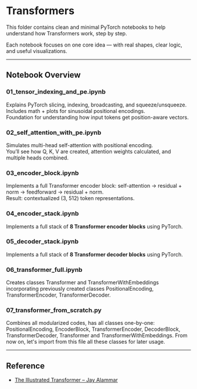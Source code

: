# Transformers

This folder contains clean and minimal PyTorch notebooks to help understand how Transformers work, step by step.

Each notebook focuses on one core idea — with real shapes, clear logic, and useful visualizations.

---

## Notebook Overview

### 01_tensor_indexing_and_pe.ipynb  
Explains PyTorch slicing, indexing, broadcasting, and squeeze/unsqueeze.  
Includes math + plots for sinusoidal positional encodings.  
Foundation for understanding how input tokens get position-aware vectors.

### 02_self_attention_with_pe.ipynb  
Simulates multi-head self-attention with positional encoding.  
You’ll see how Q, K, V are created, attention weights calculated, and multiple heads combined.

### 03_encoder_block.ipynb  
Implements a full Transformer encoder block: self-attention → residual + norm → feedforward → residual + norm.  
Result: contextualized (3, 512) token representations.

### 04_encoder_stack.ipynb
Implements a full stack of **8 Transformer encoder blocks** using PyTorch.

### 05_decoder_stack.ipynb
Implements a full stack of **8 Transformer decoder blocks** using PyTorch.

### 06_transformer_full.ipynb
Creates classes Transformer and TransformerWithEmbeddings incorporating previously created classes PositionalEncoding, TransformerEncoder, TransformerDecoder.

### 07_transformer_from_scratch.py
Combines all modularized codes, has all classes one-by-one: PositionalEncoding, EncoderBlock, TransformerEncoder, DecoderBlock, TransformerDecoder, Transformer and TransformerWithEmbeddings. From now on, let's import from this file all these classes for later usage.

---

## Reference

- [The Illustrated Transformer – Jay Alammar](https://jalammar.github.io/illustrated-transformer/)

